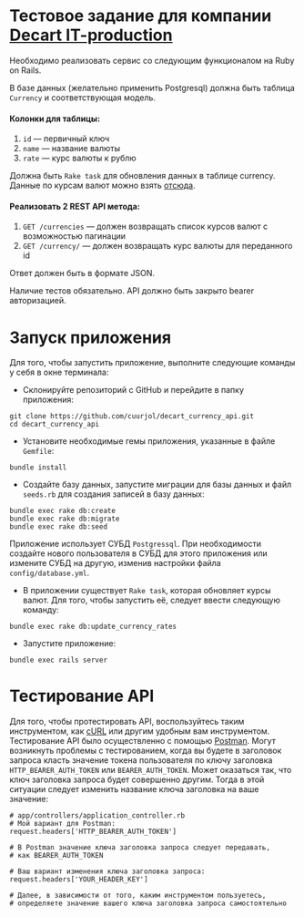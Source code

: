 # Тестовое задание для компании [Decart IT-production](https://dcrt.it/)

Необходимо реализовать сервис со следующим функционалом на Ruby on Rails.

В базе данных (желательно применить Postgresql) должна быть таблица `Currency`
и соответствующая модель.

#### Колонки для таблицы:

1. `id` — первичный ключ
2. `name` — название валюты
3. `rate` — курс валюты к рублю

Должна быть `Rake task` для обновления данных в таблице currency. Данные по курсам валют можно взять 
[отсюда](http://www.cbr.ru/scripts/XML_daily.asp).

#### Реализовать 2 REST API метода:

1. `GET /currencies` — должен возвращать список курсов валют с возможностью пагинации
2. `GET /currency/` — должен возвращать курс валюты для переданного id

Ответ должен быть в формате JSON.

Наличие тестов обязательно. API должно быть закрыто bearer авторизацией.

# Запуск приложения

Для того, чтобы запустить приложение, выполните следующие команды у себя в окне терминала:

* Склонируйте репозиторий с GitHub и перейдите в папку приложения:
```
git clone https://github.com/cuurjol/decart_currency_api.git
cd decart_currency_api
```

* Установите необходимые гемы приложения, указанные в файле `Gemfile`:
```
bundle install
```

* Создайте базу данных, запустите миграции для базы данных и файл `seeds.rb` для создания записей в базу данных:
```
bundle exec rake db:create
bundle exec rake db:migrate
bundle exec rake db:seed
```
Приложение использует СУБД `Postgressql`. При необходимости создайте нового пользователя в СУБД для этого приложения 
или измените СУБД на другую, изменив настройки файла `config/database.yml`.

* В приложении существует `Rake task`, которая обновляет курсы валют. Для того, чтобы запустить её, следует ввести 
следующую команду:
```
bundle exec rake db:update_currency_rates
```

* Запустите приложение:
```
bundle exec rails server
```

# Тестирование API

Для того, чтобы протестировать API, воспользуйтесь таким инструментом, как [cURL](https://ru.wikipedia.org/wiki/CURL)
или другим удобным вам инструментом. Тестирование API было осуществленно с помощью [Postman](https://www.getpostman.com/). 
Могут возникнуть проблемы с тестированием, когда вы будете в заголовок запроса класть значение токена пользователя 
по ключу заголовка `HTTP_BEARER_AUTH_TOKEN` или `BEARER_AUTH_TOKEN`. Может оказаться так, что ключ заголовка запроса 
будет совершенно другим. Тогда в этой ситуации следует изменить название ключа заголовка на ваше значение:
```
# app/controllers/application_controller.rb
# Мой вариант для Postman:
request.headers['HTTP_BEARER_AUTH_TOKEN']

# В Postman значение ключа заголовка запроса следует передавать, 
# как BEARER_AUTH_TOKEN

# Ваш вариант изменения ключа заголовка запроса:
request.headers['YOUR_HEADER_KEY']

# Далее, в зависимости от того, каким инструментом пользуетесь, 
# определяете значение вашего ключа заголовка запроса самостоятельно
```

